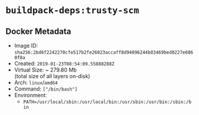 # `buildpack-deps:trusty-scm`

## Docker Metadata

- Image ID: `sha256:2bd6f2242270cfe517b2fe26023accaff8d94096244b83469bed0227e6860f8a`
- Created: `2019-01-23T08:54:09.55888288Z`
- Virtual Size: ~ 279.80 Mb  
  (total size of all layers on-disk)
- Arch: `linux`/`amd64`
- Command: `["/bin/bash"]`
- Environment:
  - `PATH=/usr/local/sbin:/usr/local/bin:/usr/sbin:/usr/bin:/sbin:/bin`
